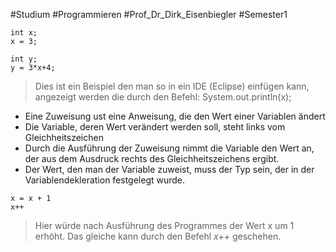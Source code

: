 #Studium #Programmieren #Prof_Dr_Dirk_Eisenbiegler #Semester1 

````
int x;
x = 3;

int y;
y = 3*x+4;
````

> Dies ist ein Beispiel den man so in ein IDE (Eclipse) einfügen kann, angezeigt werden die durch den Befehl: System.out.println(x);

- Eine Zuweisung ust eine Anweisung, die den Wert einer Variablen ändert
- Die Variable, deren Wert verändert werden soll, steht links vom Gleichheitszeichen
- Durch die Ausführung der Zuweisung nimmt die Variable den Wert an, der aus dem Ausdruck rechts des Gleichheitszeichens ergibt.
- Der Wert, den man der Variable zuweist, muss der Typ sein, der in der Variablendekleration festgelegt wurde.

````
x = x + 1
x++
````

> Hier würde nach Ausführung des Programmes der Wert x um 1 erhöht. Das gleiche kann durch den Befehl *x++* geschehen.
